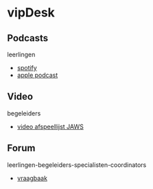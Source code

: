 # vipDesk


## Podcasts 
leerlingen

* [spotify](https://open.spotify.com/show/52KkEwaUY51roGIjHxGXX0?si=01aad1d3b0ba48df)
* [apple podcast](https://podcasts.apple.com/nl/podcast/tast-en-braille/id1718586133?i=1000636682998)

## Video 
begeleiders

* [video afspeellijst JAWS](https://vimeo.com/showcase/10826625)

## Forum 
leerlingen-begeleiders-specialisten-coordinators

* [vraagbaak](https://www.tastenbraille.com/vraagbaak/)


